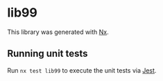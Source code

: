 # lib99

This library was generated with [Nx](https://nx.dev).

## Running unit tests

Run `nx test lib99` to execute the unit tests via [Jest](https://jestjs.io).
